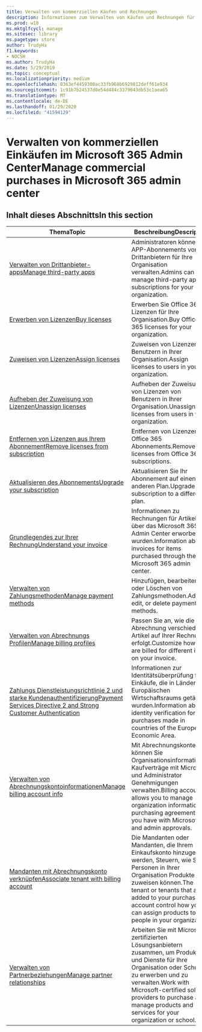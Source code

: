 ```yaml
---
title: Verwalten von kommerziellen Käufen und Rechnungen
description: Informationen zum Verwalten von Käufen und Rechnungen für kommerzielle Kunden.
ms.prod: w10
ms.mktglfcycl: manage
ms.sitesec: library
ms.pagetype: store
author: TrudyHa
f1.keywords:
- NOCSH
ms.author: TrudyHa
ms.date: 5/29/2019
ms.topic: conceptual
ms.localizationpriority: medium
ms.openlocfilehash: 8363ef4459308ac33fb968b6929812deff61e934
ms.sourcegitcommit: 1c91b7b24537d0e54d484c3379043db53c1aea65
ms.translationtype: MT
ms.contentlocale: de-DE
ms.lasthandoff: 01/29/2020
ms.locfileid: "41594129"
---
```

# <a name="manage-commercial-purchases-in-microsoft-365-admin-center"></a><span data-ttu-id="522be-103">Verwalten von kommerziellen Einkäufen im Microsoft 365 Admin Center</span><span class="sxs-lookup"><span data-stu-id="522be-103">Manage commercial purchases in Microsoft 365 admin center</span></span>

## <a name="in-this-section"></a><span data-ttu-id="522be-104">Inhalt dieses Abschnitts</span><span class="sxs-lookup"><span data-stu-id="522be-104">In this section</span></span>

| <span data-ttu-id="522be-105">Thema</span><span class="sxs-lookup"><span data-stu-id="522be-105">Topic</span></span> | <span data-ttu-id="522be-106">Beschreibung</span><span class="sxs-lookup"><span data-stu-id="522be-106">Description</span></span> |
| ----- | ----------- |
| [<span data-ttu-id="522be-107">Verwalten von Drittanbieter-apps</span><span class="sxs-lookup"><span data-stu-id="522be-107">Manage third-party apps</span></span>](manage-saas-apps.md) | <span data-ttu-id="522be-108">Administratoren können APP-Abonnements von Drittanbietern für Ihre Organisation verwalten.</span><span class="sxs-lookup"><span data-stu-id="522be-108">Admins can manage third-party app subscriptions for your organization.</span></span> |
| [<span data-ttu-id="522be-109">Erwerben von Lizenzen</span><span class="sxs-lookup"><span data-stu-id="522be-109">Buy licenses</span></span>](https://docs.microsoft.com/office365/admin/subscriptions-and-billing/buy-licenses?view=o365-worldwide) | <span data-ttu-id="522be-110">Erwerben Sie Office 365 Lizenzen für Ihre Organisation.</span><span class="sxs-lookup"><span data-stu-id="522be-110">Buy Office 365 licenses for your organization.</span></span> |
| [<span data-ttu-id="522be-111">Zuweisen von Lizenzen</span><span class="sxs-lookup"><span data-stu-id="522be-111">Assign licenses</span></span>](https://docs.microsoft.com/office365/admin/manage/assign-licenses-to-users?view=o365-worldwide) | <span data-ttu-id="522be-112">Zuweisen von Lizenzen zu Benutzern in Ihrer Organisation.</span><span class="sxs-lookup"><span data-stu-id="522be-112">Assign licenses to users in your organization.</span></span> |
| [<span data-ttu-id="522be-113">Aufheben der Zuweisung von Lizenzen</span><span class="sxs-lookup"><span data-stu-id="522be-113">Unassign licenses</span></span>](https://docs.microsoft.com/office365/admin/manage/remove-licenses-from-users?view=o365-worldwide) | <span data-ttu-id="522be-114">Aufheben der Zuweisung von Lizenzen von Benutzern in Ihrer Organisation.</span><span class="sxs-lookup"><span data-stu-id="522be-114">Unassign licenses from users in your organization.</span></span> |
| [<span data-ttu-id="522be-115">Entfernen von Lizenzen aus Ihrem Abonnement</span><span class="sxs-lookup"><span data-stu-id="522be-115">Remove licenses from subscription</span></span>](https://docs.microsoft.com/office365/admin/subscriptions-and-billing/remove-licenses-from-subscription?view=o365-worldwide) | <span data-ttu-id="522be-116">Entfernen von Lizenzen aus Office 365 Abonnements.</span><span class="sxs-lookup"><span data-stu-id="522be-116">Remove licenses from Office 365 subscriptions.</span></span> |
| [<span data-ttu-id="522be-117">Aktualisieren des Abonnements</span><span class="sxs-lookup"><span data-stu-id="522be-117">Upgrade your subscription</span></span>](https://docs.microsoft.com/office365/admin/subscriptions-and-billing/upgrade-to-different-plan) | <span data-ttu-id="522be-118">Aktualisieren Sie Ihr Abonnement auf einen anderen Plan.</span><span class="sxs-lookup"><span data-stu-id="522be-118">Upgrade your subscription to a different plan.</span></span> |
| [<span data-ttu-id="522be-119">Grundlegendes zur Ihrer Rechnung</span><span class="sxs-lookup"><span data-stu-id="522be-119">Understand your invoice</span></span>](/microsoft-365/commerce/billing-and-payments/understand-your-invoice) | <span data-ttu-id="522be-120">Informationen zu Rechnungen für Artikel, die über das Microsoft 365 Admin Center erworben wurden.</span><span class="sxs-lookup"><span data-stu-id="522be-120">Information about invoices for items purchased through the Microsoft 365 admin center.</span></span> |
| [<span data-ttu-id="522be-121">Verwalten von Zahlungsmethoden</span><span class="sxs-lookup"><span data-stu-id="522be-121">Manage payment methods</span></span>](https://docs.microsoft.com/office365/Admin/subscriptions-and-billing/add-update-or-remove-credit-card-or-bank-account) | <span data-ttu-id="522be-122">Hinzufügen, bearbeiten oder Löschen von Zahlungsmethoden.</span><span class="sxs-lookup"><span data-stu-id="522be-122">Add, edit, or delete payment methods.</span></span> |
| [<span data-ttu-id="522be-123">Verwalten von Abrechnungs Profilen</span><span class="sxs-lookup"><span data-stu-id="522be-123">Manage billing profiles</span></span>](/microsoft-365/commerce/billing-and-payments/manage-billing-profiles) | <span data-ttu-id="522be-124">Passen Sie an, wie die Abrechnung verschiedener Artikel auf Ihrer Rechnung erfolgt.</span><span class="sxs-lookup"><span data-stu-id="522be-124">Customize how you are billed for different items on your invoice.</span></span> |
| [<span data-ttu-id="522be-125">Zahlungs Dienstleistungsrichtlinie 2 und starke Kundenauthentifizierung</span><span class="sxs-lookup"><span data-stu-id="522be-125">Payment Services Directive 2 and Strong Customer Authentication</span></span>](/microsoft-365/commerce/billing-and-payments/psd2) | <span data-ttu-id="522be-126">Informationen zur Identitätsüberprüfung für Einkäufe, die in Ländern des Europäischen Wirtschaftsraums getätigt wurden.</span><span class="sxs-lookup"><span data-stu-id="522be-126">Information about identity verification for purchases made in countries of the European Economic Area.</span></span> |
| [<span data-ttu-id="522be-127">Verwalten von Abrechnungskontoinformationen</span><span class="sxs-lookup"><span data-stu-id="522be-127">Manage billing account info</span></span>](https://docs.microsoft.com/microsoft-store/update-microsoft-store-for-business-account-settings) | <span data-ttu-id="522be-128">Mit Abrechnungskonten können Sie Organisationsinformationen, Kaufverträge mit Microsoft und Administrator Genehmigungen verwalten.</span><span class="sxs-lookup"><span data-stu-id="522be-128">Billing accounts allows you to manage organization information, purchasing agreements that you have with Microsoft, and admin approvals.</span></span> |
| [<span data-ttu-id="522be-129">Mandanten mit Abrechnungskonto verknüpfen</span><span class="sxs-lookup"><span data-stu-id="522be-129">Associate tenant with billing account</span></span>](https://docs.microsoft.com/microsoft-store/manage-mpsa-software-microsoft-store-for-business) | <span data-ttu-id="522be-130">Die Mandanten oder Mandanten, die Ihrem Einkaufskonto hinzugefügt werden, Steuern, wie Sie Personen in Ihrer Organisation Produkte zuweisen können.</span><span class="sxs-lookup"><span data-stu-id="522be-130">The tenant or tenants that are added to your purchasing account control how you can assign products to people in your organization.</span></span> |
| [<span data-ttu-id="522be-131">Verwalten von Partnerbeziehungen</span><span class="sxs-lookup"><span data-stu-id="522be-131">Manage partner relationships</span></span>](https://docs.microsoft.com/microsoft-store/work-with-partner-microsoft-store-business) | <span data-ttu-id="522be-132">Arbeiten Sie mit Microsoft-zertifizierten Lösungsanbietern zusammen, um Produkte und Dienste für Ihre Organisation oder Schule zu erwerben und zu verwalten.</span><span class="sxs-lookup"><span data-stu-id="522be-132">Work with Microsoft-certified solution providers to purchase and manage products and services for your organization or school.</span></span> |